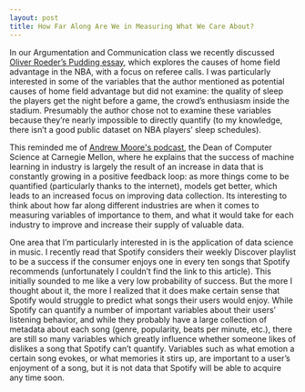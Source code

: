 ```yaml
---
layout: post
title: How Far Along Are We in Measuring What We Care About?
---
```

In our Argumentation and Communication class we recently discussed [Oliver Roeder’s Pudding essay](https://pudding.cool/2017/03/home-court/), which explores the causes of home field advantage in the NBA, with a focus on referee calls. I was particularly interested in some of the variables that the author mentioned as potential causes of home field advantage but did not examine: the quality of sleep the players get the night before a game, the crowd’s enthusiasm inside the stadium. Presumably the author chose not to examine these variables because they’re nearly impossible to directly quantify (to my knowledge, there isn’t a good public dataset on NBA players’ sleep schedules). 

This reminded me of [Andrew Moore's podcast](https://www.stitcher.com/podcast/vox/recode-decode/e/55837116), the Dean of Computer Science at Carnegie Mellon, where he explains that the success of machine learning in industry is largely the result of an increase in data that is constantly growing in a positive feedback loop: as more things come to be quantified (particularly thanks to the internet), models get better, which leads to an increased focus on improving data collection. Its interesting to think about how far along different industries are when it comes to measuring variables of importance to them, and what it would take for each industry to improve and increase their supply of valuable data. 

One area that I’m particularly interested in is the application of data science in music. I recently read that Spotify considers their weekly Discover playlist to be a success if the consumer enjoys one in every ten songs that Spotify recommends (unfortunately I couldn’t find the link to this article). This initially sounded to me like a very low probability of success. But the more I thought about it, the more I realized that it does make certain sense that Spotify would struggle to predict what songs their users would enjoy. While Spotify can quantify a number of important variables about their users’ listening behavior, and while they probably have a large collection of metadata about each song (genre, popularity, beats per minute, etc.), there are still so many variables which greatly influence whether someone likes of dislikes a song that Spotify can’t quantify. Variables such as what emotion a certain song evokes, or what memories it stirs up, are important to a user’s enjoyment of a song, but it is not data that Spotify will be able to acquire any time soon.
